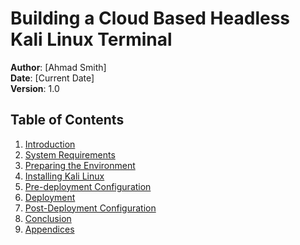# Building a Cloud Based Headless Kali Linux Terminal

**Author**: [Ahmad Smith]  
**Date**: [Current Date]  
**Version**: 1.0

## Table of Contents

1. [Introduction](introduction.md)
2. [System Requirements](system-requirements.md)
3. [Preparing the Environment](environment-prep.md)
4. [Installing Kali Linux](installing-kali-linux.md)
5. [Pre-deployment Configuration](initial-configuration.md)
6. [Deployment](deploying-vps.md)
7. [Post-Deployment Configuration](post-deployment.md)
8. [Conclusion](conclusion.md)
9. [Appendices](appendices.md)
